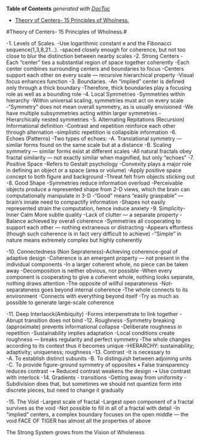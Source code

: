 <!-- START doctoc generated TOC please keep comment here to allow auto update -->
<!-- DON'T EDIT THIS SECTION, INSTEAD RE-RUN doctoc TO UPDATE -->
**Table of Contents**  *generated with [DocToc](https://github.com/thlorenz/doctoc)*

- [Theory of Centers- 15 Principles  of Wholness.](#theory-of-centers--15-principles--of-wholness)

<!-- END doctoc generated TOC please keep comment here to allow auto update -->

#Theory of Centers- 15 Principles  of Wholness.#
 
  -1. Levels of Scales.
      -Use logarithmic constant e and the Fibonacci sequence(1,3,8,21...).
      -spaced closely enough for coherence, but not too close to blur the distinction between nearby scales
  -2. Strong Centers
      -Each “center” ties a substantial region of space together coherently
      -Each center combines surrounding centers and boundaries to focus
      -Centers support each other on every scale — recursive hierarchical property
      -Visual focus enhances function
  -3. Boundaries.
      -An “implied” center is defined only through a thick boundary
      -Therefore, thick boundaries play a focusing role as well as a bounding role
  -4. Local Symmetries
      -Symmetries within hierarchy
      -Within universal scaling, symmetries must act on every scale
      -“Symmetry” does not mean overall symmetry, as is usually envisioned
      -We have multiple subsymmetries acting within larger symmetries
      -Hierarchically nested symmetries
  -5. Alternating Repitations (Recursion) Informational definition
      -Contrast and repetition reinforce each other through alternation
      -simplistic repetition is collapsible information
  -6. Echoes (Patterns)
      -Two types of echoes:
        -A. Translational symmetry — similar forms found on the same scale but at a distance
        -B. Scaling symmetry — similar forms exist at different scales
        -All natural fractals obey fractal similarity — not exactly similar when magnified, but only “echoes”
  -7. Positive Space
      -Refers to Gestalt psychology
      -Convexity plays a major role in defining an object or a space (area or volume)
      -Apply positive space concept to both figure and background
      -Threat felt from objects sticking out
  -8. Good Shape
      -Symmetries reduce information overload
      -Perceivable objects produce a represented shape from 2-D views, which the brain can computationally manipulate in 3-D
      -“Good” means “easily graspable” — brain’s innate need to compactify information
      -Shapes not easily represented strain the computation, hence induce anxiety 
  -9. Simplicity- Inner Calm More subtle quality
      -Lack of clutter — a separate property
      -Balance achieved by overall coherence
      -Symmetries all cooperating to support each other — nothing extraneous or distracting
      -Appears effortless (though such coherence is in fact very difficult to achieve)
      -"Simple” in nature means extremely complex but highly coherently
 
 -10. Connectedness (Non Seprateness)-Achieving coherence-goal of adaptive design
      -Coherence is an emergent property — not present in the individual components
      -In a larger coherent whole, no piece can be taken away
      -Decomposition is neither obvious, nor possible
      -When every component is cooperating to give a coherent whole, nothing looks separate, nothing draws attention
      -The opposite of willful separateness
      -Not-separateness goes beyond internal coherence
      -The whole connects to its environment
      -Connects with everything beyond itself
      -Try as much as possible to generate large-scale coherence
  
  -11. Deep Interlaock(Ambiquity)
      -Forms interpenetrate to link together
      -Abrupt transition does not bind
  -12. Roughness
      -Symmetry breaking (approximate) prevents informational collapse
      -Deliberate roughness in repetition
      -Sustainability implies adaptation
      -Local conditions create roughness — breaks regularity and perfect symmetry
      -The whole changes according to its context thus it becomes unique
      -HIERARCHY: sustainability; adaptivity; uniqueness; roughness
 -13. Contrast
      -It is necessary to  
          -A. To establish distinct subunits
          -B. To distinguish between adjoining units
          -C. To provide figure-ground symmetry of opposites • False transparency reduces contrast
      -• Reduced contrast weakens the design
      -• Use contrast with interlock 
  -14. Gradients - transitions
      -Getting away from uniformity
      -Subdivision does that, but sometimes we should not quantize form into discrete pieces, but need to change it gradually

  -15. The Void
      -Largest scale of fractal
      -Largest open component of a fractal survives as the void
      -Not possible to fill in all of a fractal with detail
      -In “implied” centers, a complex boundary focuses on the open middle — the void
FACE OF TIGER has almost all the properties of above

The Strong System grows from the Vision of Wholeness 

